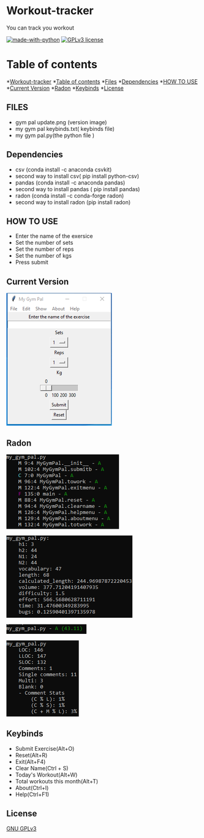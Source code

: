 # Workout-tracker

<p> You can track you workout </p>

[![made-with-python](https://img.shields.io/badge/Made%20with-Python-1f425f.svg)](https://www.python.org/) [![GPLv3 license](https://img.shields.io/badge/License-GPLv3-blue.svg)](http://perso.crans.org/besson/LICENSE.html)


# Table of contents

<!--ts-->
  *[Workout-tracker](#Workout-tracker)
  *[Table of contents](#Table_of_contents)
  *[Files](#FILES)
  *[Dependencies](#Dependencies)
  *[HOW TO USE](#HOW_TO_USE)
  *[Current Version](#Current_Version)
  *[Radon](#Radon)
  *[Keybinds](#Keybinds)
  *[License](#License)
<!--te-->


## FILES 
<ul>
  <li> gym pal update.png (version image) </li>
  <li> my gym pal keybinds.txt( keybinds file) </li>
  <li> my gym pal.py(the python file ) </li>
</ul>

## Dependencies

 <ul>
  <li> csv (conda install -c anaconda csvkit) </li>
  <li> second way to install csv( pip install python-csv) </li>
  <li> pandas (conda install -c anaconda pandas) </li>
  <li> second way to install pandas ( pip install pandas) </li>
  <li> radon (conda install -c conda-forge radon) </li>
  <li> second way to install radon (pip install radon) </li>
</ul>

## HOW TO USE

<ul>
  <li> Enter the name of the exersice </li>
  <li> Set the number of sets </li>
  <li> Set the number of reps </li>
  <li> Set the number of kgs </li>
  <li> Press submit </li>
 </ul>
  

## Current Version

<p><img src ="my gym pal.png" title = "Gym Pal Version"/> </p>

## Radon

<p><img src = "my_gym_pal radon cc.png" title = "Gym Pal Radon CC"/></p>
<p><img src = "my_gym_pal radon hal.png" title = "Gym Pal Radon hal"/></p>
<p><img src = "my_gym_pal radon mi.png" title = "Gym Pal Radon mi"/> </p>
<p><img src = "my_gym_pal radon raw.png" title = "Gym Pal Radon raw"/> </p>

## Keybinds

 <ul>
  <li> Submit Exercise(Alt+O) </li>
  <li> Reset(Alt+R) </li>
  <li> Exit(Alt+F4) </li>
  <li> Clear Name(Ctrl + S) </li>
  <li> Today's Workout(Alt+W) </li>
  <li> Total workouts this month(Alt+T) </li>
  <li> About(Ctrl+I) </li>
  <li> Help(Ctrl+F1) </li>
</ul>

## License
[GNU GPLv3](https://choosealicense.com/licenses/gpl-3.0/)
